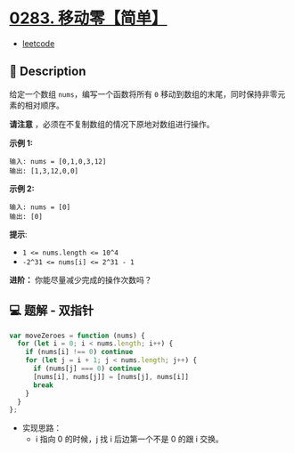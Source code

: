 # [0283. 移动零【简单】](https://github.com/Tdahuyou/leetcode/tree/main/0283.%20%E7%A7%BB%E5%8A%A8%E9%9B%B6%E3%80%90%E7%AE%80%E5%8D%95%E3%80%91)

- [leetcode](https://leetcode.cn/problems/move-zeroes/)

## 📝 Description

给定一个数组 `nums`，编写一个函数将所有 `0` 移动到数组的末尾，同时保持非零元素的相对顺序。

**请注意** ，必须在不复制数组的情况下原地对数组进行操作。

**示例 1:**
```
输入: nums = [0,1,0,3,12]
输出: [1,3,12,0,0]
```
**示例 2:**
```
输入: nums = [0]
输出: [0]
```
**提示**:

- `1 <= nums.length <= 10^4`
- `-2^31 <= nums[i] <= 2^31 - 1`

**进阶：** 你能尽量减少完成的操作次数吗？

## 💻 题解 - 双指针

```js
var moveZeroes = function (nums) {
  for (let i = 0; i < nums.length; i++) {
    if (nums[i] !== 0) continue
    for (let j = i + 1; j < nums.length; j++) {
      if (nums[j] === 0) continue
      [nums[i], nums[j]] = [nums[j], nums[i]]
      break
    }
  }
};
```

- 实现思路：
  - i 指向 0 的时候，j 找 i 后边第一个不是 0 的跟 i 交换。